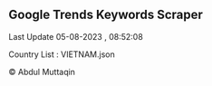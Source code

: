 

## Google Trends Keywords Scraper 
 
Last Update 05-08-2023 , 08:52:08

Country List :
VIETNAM.json



© Abdul Muttaqin 
